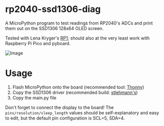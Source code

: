 # rp2040-ssd1306-diag
A MicroPython program to test readings from RP2040's ADCs and print them out on the SSD1306 128x64 OLED screen.

Tested with Lena Kryger's [RP1](https://lenakryger.de/rp1); should also at the very least work with Raspberry Pi Pico and pyboard. 

![Image](<[https://raw.githubusercontent.com/MariaWasNotAvailable/rp2040-ssd1306-diag/main/oled.webp](https://raw.githubusercontent.com/MariaWasNotAvailable/rp2040-ssd1306-diag/refs/heads/main/oled.webp)>)

# Usage
1. Flash MicroPython onto the board (recommended tool: [Thonny](https://thonny.org))
2. Copy the SSD1306 driver (recommended build: [stlehmann's](https://github.com/stlehmann/micropython-ssd1306))
3. Copy the main.py file

Don't forget to connect the display to the board! The ```pins/resolution/sleep_length``` values should be self-explanatory and easy to edit, but the default pin configuration is SCL=5, SDA=4.
